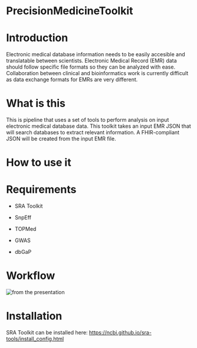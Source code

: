 # PrecisionMedicineToolkit

# Introduction
Electronic medical database information needs to be easily accesible and translatable between scientists. Electronic Medical Record (EMR) data should follow specific file formats so they can be analyzed with ease. Collaboration between clinical and bioinformatics work is currently difficult as data exchange formats for EMRs are very different.  

# What is this
This is pipeline that uses a set of tools to perform analysis on input electronic medical database data. This toolkit takes an input EMR JSON that will search databases to extract relevant information. A FHIR-compliant JSON will be created from the input EMR file. 

# How to use it 

# Requirements
+ SRA Toolkit

+ SnpEff

+ TOPMed

+ GWAS

+ dbGaP

# Workflow
![from the presentation](https://i.imgur.com/CcdnGVI.png)

# Installation
SRA Toolkit can be installed here: https://ncbi.github.io/sra-tools/install_config.html
